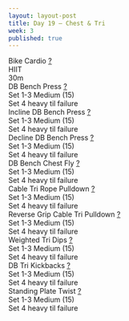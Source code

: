 ```yaml
---
layout: layout-post
title: Day 19 — Chest & Tri
week: 3
published: true
---
```


<div class="ex_list">

  <div class="ex">
    <div class="name">
      Bike Cardio
      <a href="https://www.youtube.com/watch?v=WRylMkvahjM" target="_blank">?</a>
    </div>
    <div class="set">HIIT </div>
    <div class="rep">30m</div>
  </div>

  <div class="ex">
    <div class="name">
      DB Bench Press
      <a href="https://www.youtube.com/watch?v=VmB1G1K7v94" target="_blank">?</a>
    </div>
    <div class="set">Set 1-3 Medium (15)</div>
    <div class="rep">Set 4 heavy til failure</div>
  </div>

  <div class="ex">
    <div class="name">
      Incline DB Bench Press
      <a href="https://www.youtube.com/watch?v=2668NKYmls4" target="_blank">?</a>
    </div>
    <div class="set">Set 1-3 Medium (15)</div>
    <div class="rep">Set 4 heavy til failure</div>
  </div>

  <div class="ex">
    <div class="name">
      Decline DB Bench Press
      <a href="https://www.youtube.com/watch?v=mlXPNdw2Sns" target="_blank">?</a>
    </div>
    <div class="set">Set 1-3 Medium (15)</div>
    <div class="rep">Set 4 heavy til failure</div>
  </div>

  <div class="ex">
    <div class="name">
      DB Bench Chest Fly
      <a href="https://www.youtube.com/watch?v=eozdVDA78K0" target="_blank">?</a>
    </div>
    <div class="set">Set 1-3 Medium (15)</div>
    <div class="rep">Set 4 heavy til failure</div>
  </div>

  <div class="ex">
    <div class="name">
      Cable Tri Rope Pulldown
      <a href="https://www.youtube.com/watch?v=kiuVA0gs3EI" target="_blank">?</a>
    </div>
    <div class="set">Set 1-3 Medium (15)</div>
    <div class="rep">Set 4 heavy til failure</div>
  </div>

  <div class="ex">
    <div class="name">
      Reverse Grip Cable Tri Pulldown
      <a href="https://www.youtube.com/watch?v=2668NKYmls4" target="_blank">?</a>
    </div>
    <div class="set">Set 1-3 Medium (15)</div>
    <div class="rep">Set 4 heavy til failure</div>
  </div>

  <div class="ex">
    <div class="name">
      Weighted Tri Dips
      <a href="https://www.youtube.com/watch?v=0326dy_-CzM" target="_blank">?</a>
    </div>
    <div class="set">Set 1-3 Medium (15)</div>
    <div class="rep">Set 4 heavy til failure</div>
  </div>

  <div class="ex">
    <div class="name">
      DB Tri Kickbacks
      <a href="https://www.youtube.com/watch?v=6SS6K3lAwZ8" target="_blank">?</a>
    </div>
    <div class="set">Set 1-3 Medium (15)</div>
    <div class="rep">Set 4 heavy til failure</div>
  </div>

  <div class="ex">
    <div class="name">
      Standing Plate Twist
      <a href="https://www.youtube.com/watch?v=xNySAH5fKas" target="_blank">?</a>
    </div>
    <div class="set">Set 1-3 Medium (15)</div>
    <div class="rep">Set 4 heavy til failure</div>
  </div>


</div>



